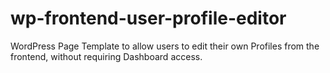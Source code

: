 wp-frontend-user-profile-editor
===============================

WordPress Page Template to allow users to edit their own Profiles from the frontend, without requiring Dashboard access.
